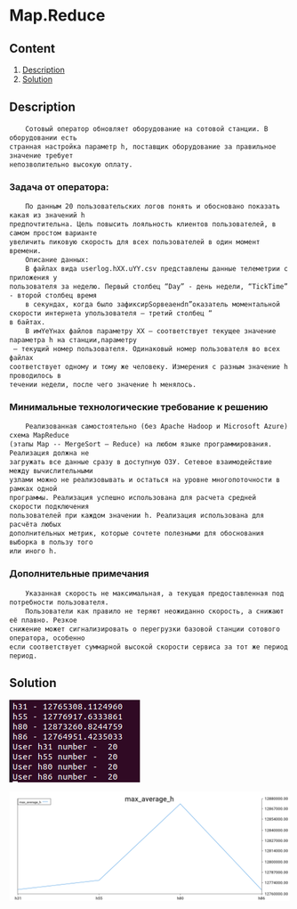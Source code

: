 # Map.Reduce


## Content
1. [Description](#description)
2. [Solution](#solution)


## Description
        Сотовый оператор обновляет оборудование на сотовой станции. В оборудовании есть
    странная настройка параметр h, поставщик оборудование за правильное значение требует
    непозволительно высокую оплату.
### Задача от оператора:
        По данным 20 пользовательских логов понять и обосновано показать какая из значений h
    предпочтительна. Цель повысить лояльность клиентов пользователей, в самом простом варианте
    увеличить пиковую скорость для всех пользователей в один момент времени.
        Описание данных:
        В файлах вида userlog.hXX.uYY.csv представлены данные телеметрии с приложения у
    пользователя за неделю. Первый столбец “Day” - день недели, “TickTime” - второй столбец время
        в секундах, когда было зафиксирSоpвeаeнdп”оказатель моментальной скорости интернета упользователя – третий столбец “
    в байтах.
        В имYеYнах файлов параметру XX – соответствует текущее значение параметра h на станции,параметру
     – текущий номер пользователя. Одинаковый номер пользователя во всех файлах
    соответствует одному и тому же человеку. Измерения с разным значение h проводилось в
    течении недели, после чего значение h менялось.
### Минимальные технологические требование к решению
        Реализованная самостоятельно (без Apache Hadoop и Microsoft Azure) схема MapReduce
    (этапы Map -- MergeSort – Reduce) на любом языке программирования. Реализация должна не
    загружать все данные сразу в доступную ОЗУ. Сетевое взаимодействие между вычислительными
    узлами можно не реализовывать и остаться на уровне многопоточности в рамках одной
    программы. Реализация успешно использована для расчета средней скорости подключения
    пользователей при каждом значении h. Реализация использована для расчёта любых
    дополнительных метрик, которые сочтете полезными для обоснования выборка в пользу того
    или иного h.
### Дополнительные примечания
        Указанная скорость не максимальная, а текущая предоставленная под потребности пользователя.
        Пользователи как правило не теряют неожиданно скорость, а снижают её плавно. Резкое
    снижение может сигнализировать о перегрузки базовой станции сотового оператора, особенно
    если соответствует суммарной высокой скорости сервиса за тот же период период.

## Solution

![image](./src/images/avg_speed.png)

![image](./src/images/plot_max_average_h.png)
